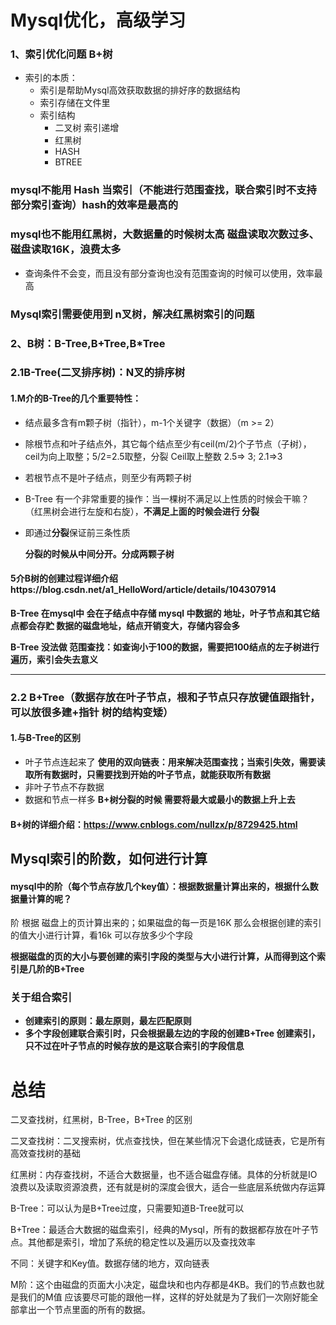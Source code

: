 # Mysql优化，高级学习

### 1、索引优化问题 B+树

* 索引的本质：
  * 索引是帮助Mysql高效获取数据的排好序的数据结构
  * 索引存储在文件里
  * 索引结构
    * 二叉树  索引递增
    * 红黑树  
    * HASH
    * BTREE



### mysql不能用 Hash 当索引（不能进行范围查找，联合索引时不支持部分索引查询）hash的效率是最高的

### mysql也不能用红黑树，大数据量的时候树太高 磁盘读取次数过多、磁盘读取16K，浪费太多



* 查询条件不会变，而且没有部分查询也没有范围查询的时候可以使用，效率最高



### Mysql索引需要使用到 n叉树，解决红黑树索引的问题



### 2、B树：B-Tree,B+Tree,B*Tree



### 2.1B-Tree(二叉排序树)：N叉的排序树

#### 1.M介的B-Tree的几个重要特性：

* 结点最多含有m颗子树（指针），m-1个关键字（数据）（m >= 2）

* 除根节点和叶子结点外，其它每个结点至少有ceil(m/2)个子节点（子树），ceil为向上取整；5/2=2.5取整，分裂  Ceil取上整数 2.5=> 3;    2.1=>3

* 若根节点不是叶子结点，则至少有两颗子树

* B-Tree 有一个非常重要的操作：当一棵树不满足以上性质的时候会干嘛？（红黑树会进行左旋和右旋），**不满足上面的时候会进行 分裂**

* 即通过**分裂**保证前三条性质

  **分裂的时候从中间分开。分成两颗子树**

#### 5介B树的创建过程详细介绍https://blog.csdn.net/a1_HelloWord/article/details/104307914

**B-Tree 在mysql中 会在子结点中存储 mysql 中数据的 地址，叶子节点和其它结点都会存贮 数据的磁盘地址，结点开销变大，存储内容会多**

**B-Tree 没法做 范围查找：如查询小于100的数据，需要把100结点的左子树进行遍历，索引会失去意义**

************************************************************

### 2.2 B+Tree（数据存放在叶子节点，根和子节点只存放键值跟指针，可以放很多建+指针  树的结构变矮）

#### 1.与B-Tree的区别

* 叶子节点连起来了    **使用的双向链表：用来解决范围查找；当索引失效，需要读取所有数据时，只需要找到开始的叶子节点，就能获取所有数据**
* 非叶子节点不存数据    
* 数据和节点一样多    **B+树分裂的时候 需要将最大或最小的数据上升上去**



#### B+树的详细介绍：**https://www.cnblogs.com/nullzx/p/8729425.html**



## Mysql索引的阶数，如何进行计算

#### mysql中的阶（每个节点存放几个key值）：根据数据量计算出来的，根据什么数据量计算的呢？

阶 根据 磁盘上的页计算出来的；如果磁盘的每一页是16K 那么会根据创建的索引的值大小进行计算，看16k 可以存放多少个字段

**根据磁盘的页的大小与要创建的索引字段的类型与大小进行计算，从而得到这个索引是几阶的B+Tree**

### **关于组合索引**

* **创建索引的原则：最左原则，最左匹配原则**
* **多个字段创建联合索引时，只会根据最左边的字段的创建B+Tree 创建索引，只不过在叶子节点的时候存放的是这联合索引的字段信息**





# 总结

二叉查找树，红黑树，B-Tree，B+Tree 的区别

二叉查找树：二叉搜索树，优点查找快，但在某些情况下会退化成链表，它是所有高效查找树的基础

红黑树：内存查找树，不适合大数据量，也不适合磁盘存储。具体的分析就是IO浪费以及读取资源浪费，还有就是树的深度会很大，适合一些底层系统做内存运算

B-Tree：可以认为是B+Tree过度，只需要知道B-Tree就可以

B+Tree：最适合大数据的磁盘索引，经典的Mysql，所有的数据都存放在叶子节点。其他都是索引，增加了系统的稳定性以及遍历以及查找效率





不同：关键字和Key值。数据存储的地方，双向链表

M阶：这个由磁盘的页面大小决定，磁盘块和也内存都是4KB。我们的节点数也就是我们的M值 应该要尽可能的跟他一样，这样的好处就是为了我们一次刚好能全部拿出一个节点里面的所有的数据。



